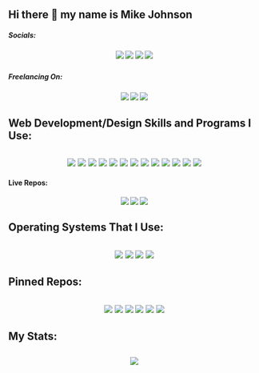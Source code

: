 ## Hi there 👋 my name is Mike Johnson

<h5>Socials:<h5>
<div align="center">
  <a href="https://twitter.com/mikerjohnson27"><img src="https://img.shields.io/badge/Twitter-%231DA1F2.svg?style=for-the-badge&logo=Twitter&logoColor=white"></a>
  <a><img src="https://img.shields.io/badge/linkedin-%230077B5.svg?style=for-the-badge&logo=linkedin&logoColor=white"></a>
  <img src="https://img.shields.io/badge/Slack-4A154B?style=for-the-badge&logo=slack&logoColor=white"></a>
  <a><img src="https://img.shields.io/badge/Zoom-2D8CFF?style=for-the-badge&logo=zoom&logoColor=white"></a>
</div>
<h5>Freelancing On:<h5>
<div align="center">
  <a><img src="https://img.shields.io/badge/AngelList-%23D4D4D4.svg?style=for-the-badge&logo=AngelList&logoColor=black"></a>
  <a><img src="https://img.shields.io/badge/Freelancer-29B2FE?style=for-the-badge&logo=Freelancer&logoColor=white"></a>
  <a><img src="https://img.shields.io/badge/UpWork-6FDA44?style=for-the-badge&logo=Upwork&logoColor=white"></a>
</div>
<h2>Web Development/Design Skills and Programs I Use:<h2>
<div align="center">
  <a><img src="https://img.shields.io/badge/html5-%23E34F26.svg?style=for-the-badge&logo=html5&logoColor=white"></a>
  <a><img src="https://img.shields.io/badge/bootstrap-%23563D7C.svg?style=for-the-badge&logo=bootstrap&logoColor=white">
  <a><img src="https://img.shields.io/badge/css3-%231572B6.svg?style=for-the-badge&logo=css3&logoColor=white"></a>
  <a><img src="https://img.shields.io/badge/javascript-%23323330.svg?style=for-the-badge&logo=javascript&logoColor=%23F7DF1E"></a>
  <a><img src="https://img.shields.io/badge/react-%2320232a.svg?style=for-the-badge&logo=react&logoColor=%2361DAFBg"></a>
  <a><img src="https://img.shields.io/badge/node.js-6DA55F?style=for-the-badge&logo=node.js&logoColor=white"></a>
  <a><img src="https://img.shields.io/badge/express.js-%23404d59.svg?style=for-the-badge&logo=express&logoColor=%2361DAFB"></a>
  <a><img src="https://img.shields.io/badge/MongoDB-%234ea94b.svg?style=for-the-badge&logo=mongodb&logoColor=white"></a>
  <a><img src="https://img.shields.io/badge/mysql-%2300f.svg?style=for-the-badge&logo=mysql&logoColor=white"></a>
  <a><img src="https://img.shields.io/badge/Visual%20Studio%20Code-0078d7.svg?style=for-the-badge&logo=visual-studio-code&logoColor=white">
  <a><img src="https://img.shields.io/badge/git-%23F05033.svg?style=for-the-badge&logo=git&logoColor=white"></a>
  <a><img src="https://img.shields.io/badge/Canva-%2300C4CC.svg?style=for-the-badge&logo=Canva&logoColor=white"></a>
  <a><img src="https://img.shields.io/badge/Adobe%20XD-470137?style=for-the-badge&logo=Adobe%20XD&logoColor=#FF61F6"></a>
</div>
<h4>Live Repos:<h4>
<div align="center">
  <a><img src="https://img.shields.io/badge/Portfolio-%23000000.svg?style=for-the-badge&logo=firefox&logoColor=#FF7139"></a>
  <a><img src="https://img.shields.io/badge/github-%23121011.svg?style=for-the-badge&logo=github&logoColor=white"></a>
  <a><img src="https://img.shields.io/badge/heroku-%23430098.svg?style=for-the-badge&logo=heroku&logoColor=white"></a>
</div>
<h2>Operating Systems That I Use:<h2>
<div align="center">
  <img src="https://img.shields.io/badge/Windows-0078D6?style=for-the-badge&logo=windows&logoColor=white">
  <img src="https://img.shields.io/badge/Ubuntu-E95420?style=for-the-badge&logo=ubuntu&logoColor=white">
  <img src="https://img.shields.io/badge/Kali-268BEE?style=for-the-badge&logo=kalilinux&logoColor=white">
  <img src="https://img.shields.io/badge/Tails%20-56347C?&style=for-the-badge&logo=tails&logoColor=white">
</div>
<h2>Pinned Repos:<h2>
<div align="center">
  <img src="https://github-readme-stats.vercel.app/api/pin/?username=mikerjohnson27&repo=Portfolio">
  <img src="https://github-readme-stats.vercel.app/api/pin/?username=mikerjohnson27&repo=All-My-Links-Page">
  <img src="https://github-readme-stats.vercel.app/api/pin/?username=mikerjohnson27&repo=Find_Dry_Chargers">
  <img src="https://github-readme-stats.vercel.app/api/pin/?username=mikerjohnson27&repo=Readme-Generator">
  <img src="https://github-readme-stats.vercel.app/api/pin/?username=Learning-Full-Stack-LLC&repo=LearningFullStackwebsite">
  <img src="https://github-readme-stats.vercel.app/api/pin/?username=mikerjohnson27&repo=Designs">
</div>
<h2>My Stats:<h2>
<div align="center">
  <img src="https://github-readme-stats.vercel.app/api?username=mikerjohnson27&theme=cobalt&show_icons=true"> 
</div>